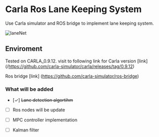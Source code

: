 # Carla Ros Lane Keeping System

Use Carla simulator and ROS bridge to implement lane keeping system.

![laneNet](https://user-images.githubusercontent.com/37477289/140699703-68a6fbb8-b398-48e2-a534-553caf1f5c84.gif)

## Enviroment

Tested on CARLA_0.9.12. visit to following link for Carla version 
[link] (/https://github.com/carla-simulator/carla/releases/tag/0.9.12)

Ros bridge
[link] (https://github.com/carla-simulator/ros-bridge)


### What will be added
- [✓] ~~Lane detection algortihm~~
- [ ] Ros nodes will be update
- [ ] MPC controller implementation
- [ ] Kalman filter

